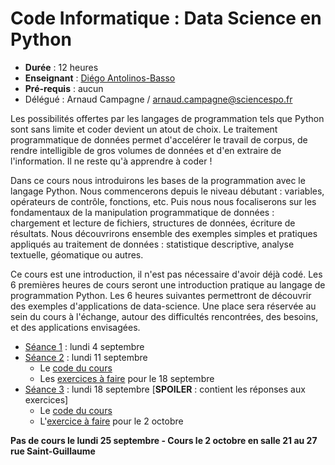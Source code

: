 # Code Informatique : Data Science en Python

- __Durée__ : 12 heures
- __Enseignant__ : [Diégo Antolinos-Basso](mailto:diego.antolinosbasso@sciencespo.fr)
- __Pré-requis__ : aucun
- Délégué : Arnaud Campagne / [arnaud.campagne@sciencespo.fr](mailto:arnaud.campagne@sciencespo.fr)

Les possibilités offertes par les langages de programmation tels que Python sont sans limite et coder devient un atout de choix. Le traitement programmatique de données permet d'accelérer le travail de corpus, de rendre intelligible de gros volumes de données et d'en extraire de l'information. Il ne reste qu'à apprendre à coder !

Dans ce cours nous introduirons les bases de la programmation avec le langage Python. Nous commencerons depuis le niveau débutant : variables, opérateurs de contrôle, fonctions, etc. Puis nous nous focaliserons sur les fondamentaux de la manipulation programmatique de données : chargement et lecture de fichiers, structures de données, écriture de résultats. Nous découvrirons ensemble des exemples simples et pratiques appliqués au traitement de données : statistique descriptive, analyse textuelle, géomatique ou autres.

Ce cours est une introduction, il n'est pas nécessaire d'avoir déjà codé. Les 6 premières heures de cours seront une introduction pratique au langage de programmation Python. Les 6 heures suivantes permettront de découvrir des exemples d'applications de data-science. Une place sera réservée au sein du cours à l'échange, autour des difficultés rencontrées, des besoins, et des applications envisagées.

- [Séance 1](1.md) : lundi 4 septembre
- [Séance 2](2.md) : lundi 11 septembre
    + Le [code du cours](2_code.py)
    + Les [exercices à faire](2_exo.md) pour le 18 septembre
- [Séance 3](3.md) : lundi 18 septembre \[__SPOILER__ : contient les réponses aux exercices\]
    + Le [code du cours](3_code.py)
    + L'[exercice à faire](3_exo.md) pour le 2 octobre

__Pas de cours le lundi 25 septembre - Cours le 2 octobre en salle 21 au 27 rue Saint-Guillaume__
